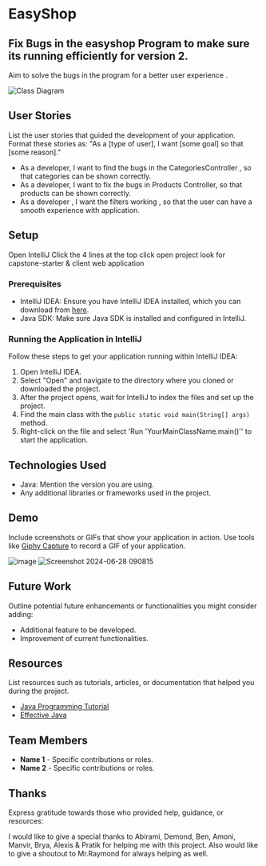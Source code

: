 # EasyShop

## Fix Bugs in the easyshop Program to make sure its running efficiently for version 2.

Aim to solve the bugs in the program for a better user experience . 

![Class Diagram](path/to/your/class_diagram.png)

## User Stories

List the user stories that guided the development of your application. Format these stories as: "As a [type of user], I want [some goal] so that [some reason]."

- As a developer, I want to find the bugs in the CategoriesController , so that categories can be shown correctly.
- As a developer, I want to fix the bugs in Products Controller, so that products can be shown correctly.
- As a developer , I want the filters working , so that the user can have a smooth experience with application.

## Setup

Open IntelliJ
Click the 4 lines at the top 
click open project 
look for capstone-starter & client web application 

### Prerequisites

- IntelliJ IDEA: Ensure you have IntelliJ IDEA installed, which you can download from [here](https://www.jetbrains.com/idea/download/).
- Java SDK: Make sure Java SDK is installed and configured in IntelliJ.

### Running the Application in IntelliJ

Follow these steps to get your application running within IntelliJ IDEA:

1. Open IntelliJ IDEA.
2. Select "Open" and navigate to the directory where you cloned or downloaded the project.
3. After the project opens, wait for IntelliJ to index the files and set up the project.
4. Find the main class with the `public static void main(String[] args)` method.
5. Right-click on the file and select 'Run 'YourMainClassName.main()'' to start the application.

## Technologies Used

- Java: Mention the version you are using.
- Any additional libraries or frameworks used in the project.

## Demo

Include screenshots or GIFs that show your application in action. Use tools like [Giphy Capture](https://giphy.com/apps/giphycapture) to record a GIF of your application.

![image](https://github.com/AnthonyLucas412/EasyShop/assets/166551698/53afb7da-f576-49a9-87a7-c2b63b1374b8)
![Screenshot 2024-06-28 090815](https://github.com/AnthonyLucas412/EasyShop/assets/166551698/21156720-884e-45ea-9604-fd03c59dca21)



## Future Work

Outline potential future enhancements or functionalities you might consider adding:

- Additional feature to be developed.
- Improvement of current functionalities.

## Resources

List resources such as tutorials, articles, or documentation that helped you during the project.

- [Java Programming Tutorial](https://www.example.com)
- [Effective Java](https://www.example.com)

## Team Members

- **Name 1** - Specific contributions or roles.
- **Name 2** - Specific contributions or roles.

## Thanks

Express gratitude towards those who provided help, guidance, or resources:

I would like to give a special thanks to Abirami, Demond,  Ben, Amoni, Manvir, Brya, Alexis & Pratik for helping me with this project.
Also would like to give a shoutout to Mr.Raymond for always helping as well.



